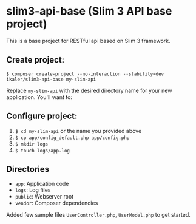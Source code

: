 # slim3-api-base (Slim 3 API base project)

This is a base project for RESTful api based on Slim 3 framework.

## Create project:

    $ composer create-project --no-interaction --stability=dev ikaler/slim3-api-base my-slim-api

Replace `my-slim-api` with the desired directory name for your new application. You'll want to:

## Configure project:

1. `$ cd my-slim-api` or the name you provided above
2. `$ cp app/config_default.php app/config.php`
3. `$ mkdir logs`
4. `$ touch logs/app.log`

## Directories

* `app`: Application code
* `logs`: Log files
* `public`: Webserver root
* `vendor`: Composer dependencies

Added few sample files `UserController.php`, `UserModel.php` to get started.